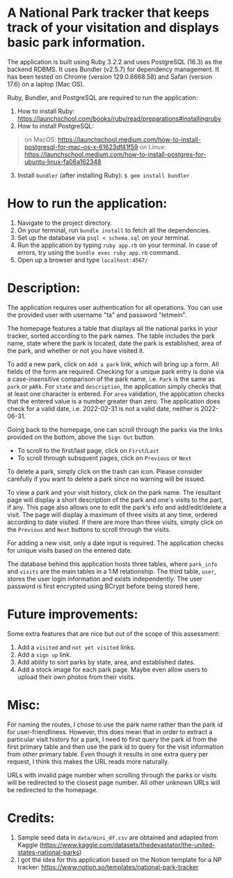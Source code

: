 # A National Park tracker that keeps track of your visitation and displays basic park information.

The application is built using Ruby 3.2.2 and uses PostgreSQL (16.3) as the backend RDBMS. It uses Bundler (v2.5.7) for dependency management. It has been tested on Chrome (version 129.0.6668.58) and Safari (version 17.6) on a laptop (Mac OS).

Ruby, Bundler, and PostgreSQL are required to run the application:
1. How to install Ruby: https://launchschool.com/books/ruby/read/preparations#installingruby
2. How to install PostgreSQL:
  > on MacOS: https://launchschool.medium.com/how-to-install-postgresql-for-mac-os-x-61623df41f59
  > on Linux: https://launchschool.medium.com/how-to-install-postgres-for-ubuntu-linux-fa06a162348
3. Install `bundler` (after installing Ruby): `$ gem install bundler`

# How to run the application:
1. Navigate to the project directory. 
2. On your terminal, run `bundle install` to fetch all the dependencies. 
3. Set up the database via `psql < schema.sql` on your terminal. 
4. Run the application by typing `ruby app.rb` on your terminal. In case of errors, try using the `bundle exec ruby app.rb` command.
5. Open up a browser and type `localhost:4567/`

# Description:
The application requires user authentication for all operations. You can use the provided user with username "ta" and password "letmein". 

The homepage features a table that displays all the national parks in your tracker, sorted according to the park names. The table includes the park name, state where the park is located, date the park is established, area of the park, and whether or not you have visited it. 

To add a new park, click on `Add a park` link, which will bring up a form. All fields of the form are required. Checking for a unique park entry is done via a case-insensitive comparison of the park name, i.e. `Park` is the same as `park` or `pARk`. For `state` and `description`, the application simply checks that at least one character is entered. For `area` validation, the application checks that the entered value is a number greater than zero. The application does check for a valid date, i.e. 2022-02-31 is not a valid date, neither is 2022-06-31. 

Going back to the homepage, one can scroll through the parks via the links provided on the bottom, above the `Sign Out` button.
* To scroll to the first/last page, click on `First`/`Last`
* To scroll through subsquent pages, click on `Previous` or `Next`

To delete a park, simply click on the trash can icon. Please consider carefully if you want to delete a park since no warning will be issued. 

To view a park and your visit history, click on the park name. The resultant page will display a short description of the park and one's visits to the part, if any. This page also allows one to edit the park's info and add/edit/delete a visit. The page will display a maximum of three visits at any time, ordered according to date visited. If there are more than three visits, simply click on the `Previous` and `Next` buttons to scroll through the visits. 

For adding a new visit, only a date input is required. The application checks for unique visits based on the entered date. 

The database behind this application hosts three tables, where `park_info` and `visits` are the main tables in a 1:M relationship. The third table, `user`, stores the user login information and exists independently. The user password is first encrypted using BCrypt before being stored here. 

# Future improvements:
Some extra features that are nice but out of the scope of this assessment:
1. Add a `visited` and `not yet visited` links.
2. Add a `sign up` link.
3. Add ability to sort parks by state, area, and established dates. 
4. Add a stock image for each park page. Maybe even allow users to upload their own photos from their visits.  

# Misc: 
For naming the routes, I chose to use the park name rather than the park id for user-friendliness. However, this does mean that in order to extract a particular visit history for a park, I need to first query the park id from the first primary table and then use the park id to query for the visit information from other primary table. Even though it results in one extra query per request, I think this makes the URL reads more naturally. 

URLs with invalid page number when scrolling through the parks or visits will be redirected to the closest page number. All other unknown URLs will be redirected to the homepage. 

# Credits:
1. Sample seed data in `data/mini_df.csv` are obtained and adapted from Kaggle (https://www.kaggle.com/datasets/thedevastator/the-united-states-national-parks)
2. I got the idea for this application based on the Notion template for a NP tracker: https://www.notion.so/templates/national-park-tracker